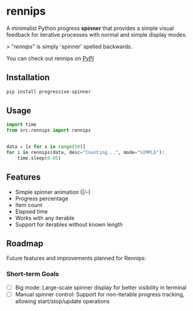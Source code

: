 # rennips

A minimalist Python progress **spinner** that provides a simple visual feedback for iterative processes with normal and simple display modes.

\> "*rennips*" is simply 'spinner' spelled backwards. 

You can check out rennips on [PyPI](https://pypi.org/project/rennips/0.1.0/)



## Installation

```bash
pip install progressive-spinner
```



## Usage

```python
import time
from src.rennips import rennips


data = [x for x in range(50)]
for i in rennips(data, desc="Counting...", mode="SIMPLE"):
    time.sleep(0.05)
```



## Features

- Simple spinner animation (|/-\)
- Progress percentage
- Item count
- Elapsed time
- Works with any iterable
- Support for iterables without known length



## Roadmap

Future features and improvements planned for Rennips:

### Short-term Goals
- [ ] Big mode: Large-scale spinner display for better visibility in terminal
- [ ] Manual spinner control: Support for non-iterable progress tracking, allowing start/stop/update operations
